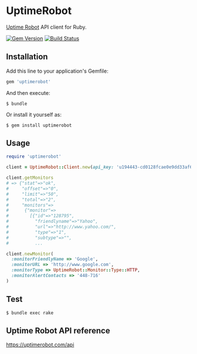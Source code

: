# UptimeRobot

[Uptime Robot](https://uptimerobot.com/) API client for Ruby.

[![Gem Version](https://badge.fury.io/rb/uptimerobot.svg)](http://badge.fury.io/rb/uptimerobot)
[![Build Status](https://travis-ci.org/winebarrel/uptimerobot.svg?branch=master)](https://travis-ci.org/winebarrel/uptimerobot)

## Installation

Add this line to your application's Gemfile:

```ruby
gem 'uptimerobot'
```

And then execute:

    $ bundle

Or install it yourself as:

    $ gem install uptimerobot

## Usage

```ruby
require 'uptimerobot'

client = UptimeRobot::Client.new(api_key: 'u194443-cd0128fcae0e9dd33af61171')

client.getMonitors
# => {"stat"=>"ok",
#     "offset"=>"0",
#     "limit"=>"50",
#     "total"=>"2",
#     "monitors"=>
#      {"monitor"=>
#        [{"id"=>"128795",
#          "friendlyname"=>"Yahoo",
#          "url"=>"http://www.yahoo.com/",
#          "type"=>"1",
#          "subtype"=>"",
#          ...

client.newMonitor(
  :monitorFriendlyName => 'Google',
  :monitorURL => 'http://www.google.com',
  :monitorType => UptimeRobot::Monitor::Type::HTTP,
  :monitorAlertContacts => '448-716'
)
```

## Test

    $ bundle exec rake

## Uptime Robot API reference

https://uptimerobot.com/api

